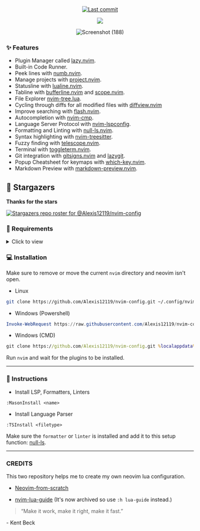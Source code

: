 <div align="center">

<a href="">
      <img alt="Last commit" src="https://img.shields.io/github/last-commit/Alexis12119/nvim-config?style=for-the-badge&logo=git&color=000F10&logoColor=dark orange&labelColor=302D41"/>
    </a>
    
[![](https://img.shields.io/badge/Neovim-0.9+-blueviolet.svg?style=for-the-badge&color=000F10&logo=Neovim&logoColor=green&labelColor=302D41)](https://github.com/neovim/neovim)

![Screenshot (188)](https://github.com/Alexis12119/nvim-config/assets/74944536/a716a429-1fba-412d-b544-235b14af8528)

</div>

### ✨ Features

- Plugin Manager called [lazy.nvim](https://github.com/folke/lazy.nvim).
- Built-in Code Runner.
- Peek lines with [numb.nvim](https://github.com/nacro90/numb.nvim).
- Manage projects with [project.nvim](https://github.com/ahmedkhalf/project.nvim).
- Statusline with [lualine.nvim](https://github.com/nvim-lualine/lualine.nvim).
- Tabline with [bufferline.nvim](https://github.com/akinsho/bufferline.nvim) and [scope.nvim](https://github.com/tiagovla/scope.nvim).
- File Explorer [nvim-tree.lua](https://github.com/nvim-tree/nvim-tree.lua).
- Cycling through diffs for all modified files with [diffview.nvim](https://github.com/sindrets/diffview.nvim)
- Improve searching with [flash.nvim](https://github.com/folke/flash.nvim).
- Autocompletion with [nvim-cmp](https://github.com/hrsh7th/nvim-cmp).
- Language Server Protocol with [nvim-lspconfig](https://github.com/neovim/nvim-lspconfig).
- Formatting and Linting with [null-ls.nvim](https://github.com/jose-elias-alvarez/null-ls.nvim).
- Syntax highlighting with [nvim-treesitter](https://github.com/nvim-treesitter/nvim-treesitter).
- Fuzzy finding with [telescope.nvim](https://github.com/nvim-telescope/telescope.nvim).
- Terminal with [toggleterm.nvim](https://github.com/akinsho/toggleterm.nvim).
- Git integration with [gitsigns.nvim](https://github.com/lewis6991/gitsigns.nvim) and [lazygit](https://github.com/jesseduffield/lazygit).
- Popup Cheatsheet for keymaps with [which-key.nvim](https://github.com/folke/which-key.nvim).
- Markdown Preview with [markdown-preview.nvim](https://github.com/iamcco/markdown-preview.nvim).

## 🌟 Stargazers

**Thanks for the stars**

[![Stargazers repo roster for @Alexis12119/nvim-config](https://reporoster.com/stars/dark/notext/Alexis12119/nvim-config)](https://github.com/Alexis12119/nvim-config/stargazers)

### 📄 Requirements

<details><summary>Click to view</summary>

#### Git

- [lazygit](https://github.com/jesseduffield/lazygit)

#### Telescope

- [fd](https://github.com/sharkdp/fd)
- [bat](https://github.com/sharkdp/bat)
- [ripgrep](https://github.com/BurntSushi/ripgrep)
- [make](https://www.gnu.org/software/make/)

#### Nerd Font (For Icons)

- [JetBrainsMono](https://github.com/ryanoasis/nerd-fonts/tree/master/patched-fonts/JetBrainsMono)
- [Other Fonts](https://www.nerdfonts.com/font-downloads)

#### Neovim

- [Neovim 0.9+](https://github.com/neovim/neovim/releases)

**NOTE:** I'm using [scoop](https://scoop.sh/#/) to install them.

</details>

### 💻 Installation

Make sure to remove or move the current `nvim` directory and neovim isn't open.

- Linux

```sh
git clone https://github.com/Alexis12119/nvim-config.git ~/.config/nvim
```

- Windows (Powershell)

```ps1
Invoke-WebRequest https://raw.githubusercontent.com/Alexis12119/nvim-config/master/installer/install.ps1 -UseBasicParsing | Invoke-Expression
```

- Windows (CMD)

```cmd
git clone https://github.com/Alexis12119/nvim-config.git %localappdata%\nvim
```

Run `nvim` and wait for the plugins to be installed.

---

### 📖 Instructions

- Install LSP, Formatters, Linters

```
:MasonInstall <name>
```

- Install Language Parser

```
:TSInstall <filetype>
```

Make sure the `formatter` or `linter` is installed and add it to this setup function: [null-ls](https://github.com/Alexis12119/nvim-config/blob/main/lua/plugins/null-ls.lua).

---

### CREDITS

This two repository helps me to create my own neovim lua configuration.

- [Neovim-from-scratch](https://github.com/LunarVim/Neovim-from-scratch)

- [nvim-lua-guide](https://github.com/nanotee/nvim-lua-guide) (It's now archived so use `:h lua-guide` instead.)

> “Make it work, make it right, make it fast.”

\- Kent Beck
